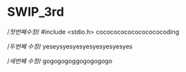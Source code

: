# SWIP_3rd
/*첫번째수정*/
#include <stdio.h>
cocococococococococoding

/*두번째 수정*/
yeseysyesyesyesyesyesyesyes



/*세번째 수정*/
gogogogoggogogogogo